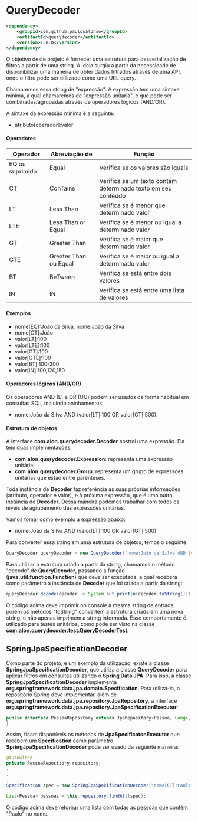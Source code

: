 # QueryDecoder

```xml
<dependency>
    <groupId>com.github.paulosalonso</groupId>
    <artifactId>querydecoder</artifactId>
    <version>1.0.0</version>
</dependency>
```

O objetivo deste projeto é fornecer uma estrutura para desserialização de filtros a partir de uma string. A ideia surgiu a partir da necessidade de disponibilizar uma maneira de obter dados filtrados através de uma API, onde o filtro pode ser utilizado como uma URL query.

Chamaremos essa string de "expressão". A expressão tem uma sintaxe mínima, a qual chamaremos de "expressão unitária", e que pode ser combinadas/agrupadas através de operadores lógicos (AND/OR).

A sintaxe da expressão mínima é a seguinte:

* atributo[operador]:valor

#### Operadores

| Operador        | Abreviação de         | Função                                                        |
|-----------------|-----------------------|---------------------------------------------------------------|
| EQ ou suprimido | Equal                 | Verifica se os valores são iguais                             |
| CT              | ConTains              | Verifica se um texto contém determinado texto em seu conteúdo |
| LT              | Less Than             | Verifica se é menor que determinado valor                     |
| LTE             | Less Than or Equal    | Verifica se é menor ou igual a determinado valor              |
| GT              | Greater Than          | Verifica se é maior que determinado valor                     |
| GTE             | Greater Than ou Equal | Verifica se é maior ou igual a determinado valor              |
| BT              | BeTween               | Verifica se está entre dois valores                           |
| IN              | IN                    | Verifica se está entre uma lista de valores                   |

#### Exemplos
 
* nome[EQ]:João da Silva, nome:João da Silva 
* nome[CT]:João
* valor[LT]:100
* valor[LTE]:100
* valor[GT]:100
* valor[GTE]:100
* valor[BT]:100-200
* valor[IN]:100,120,150

#### Operadores lógicos (AND/OR)

Os operadores AND (E) e OR (OU) podem ser usados da forma habitual em consultas SQL, incluindo aninhamentos:

* nome:João da Silva AND (valor[LT]:100 OR valor[GT]:500)


#### Estrutura de objetos

A interface __com.alon.querydecoder.Decoder__ abstrai uma expressão. Ela tem duas implementações: 

* __com.alon.querydecoder.Expression__: representa uma expressão unitária.
* __com.alon.querydecoder.Group__: representa um grupo de expressões unitárias que estão entre parênteses.

Toda instância de __Decoder__ faz referência às suas próprias informações (atributo, operador e valor), e à próxima expressão, que é uma outra instância de __Decoder__. Dessa maneira podemos trabalhar com todos os níveis de agrupamento das expressões unitárias.

Vamos tomar como exemplo a expressão abaixo:

* nome:João da Silva AND (valor[LT]:100 OR valor[GT]:500)

Para converter essa string em uma estrutura de objetos, temos o seguinte:

```java
QueryDecoder queryDecoder = new QueryDecoder("nome:João da Silva AND (valor[LT]:100 OR valor[GT]:500)");
```

Para utilizar a estrutura criada a partir da string, chamamos o método "decode" de __QueryDecoder__, passando a função (__java.util.function.Function__) que deve ser executada, a qual receberá como parâmetro a instância de __Decoder__ que foi criada a partir da string:

```java
queryDecoder.decode(decoder -> System.out.println(decoder.toString()));
```

O código acima deve imprimir no console a mesma string de entrada, porém os métodos "toString" convertem a estrutura criada em uma nova string, e não apenas imprimem a string informada. Esse comportamento é utilizado para testes unitários, como pode ser visto na classe __com.alon.querydecoder.test.QueryDecoderTest__.

## SpringJpaSpecificationDecoder

Como parte do projeto, e um exemplo da utilização, existe a classe __SpringJpaSpecificationDecoder__, que utiliza a classe __QueryDecoder__ para aplicar filtros em consultas utilizando o __Spring Data JPA__. Para isso, a classe __SpringJpaSpecificationDecoder__ implementa __org.springframework.data.jpa.domain.Specification__. Para utilizá-la, o repositório Spring deve implementar, além de __org.springframework.data.jpa.repository.JpaRepository__, a interface __org.springframework.data.jpa.repository.JpaSpecificationExecutor__:

```java
public interface PessoaRepository extends JpaRepository<Pessoa, Long>, JpaSpecificationExecutor<Pessoa> {
}
```

Assim, ficam disponíveis os métodos de __JpaSpecificatonExecutor__ que recebem um __Specification__ como parâmetro. __SpringJpaSpecificationDecoder__ pode ser usado da seguinte maneira:

```java
@Autowired
private PessoaRepository repository;
.
.
.
Specification spec = new SpringJpaSpecificationDecoder("nome[CT]:Paulo");

List<Pessoa> pessoas = this.repository.findAll(spec);
```

O código acima deve retornar uma lista com todas as pessoas que contém "Paulo" no nome.
